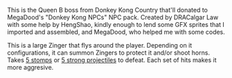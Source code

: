 This is the Queen B boss from Donkey Kong Country that'll donated to MegaDood's "Donkey Kong NPCs" NPC pack. Created by DRACalgar Law with some help by HengShao, kindly enough to lend some GFX sprites that I imported and assembled, and MegaDood, who helped me with some codes.

This is a large Zinger that flys around the player. Depending on it configurations, it can summon Zingers to protect it and/or shoot horns. Takes <u>5 stomps</u> or <u>5 strong projectiles</u> to defeat. Each set of hits makes it more aggresive.
